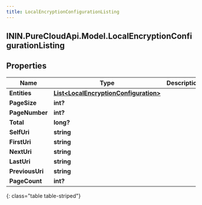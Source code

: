 ```yaml
---
title: LocalEncryptionConfigurationListing
---
```

## ININ.PureCloudApi.Model.LocalEncryptionConfigurationListing

## Properties

|Name | Type | Description | Notes|
|------------ | ------------- | ------------- | -------------|
| **Entities** | [**List&lt;LocalEncryptionConfiguration&gt;**](LocalEncryptionConfiguration.html) |  | [optional] |
| **PageSize** | **int?** |  | [optional] |
| **PageNumber** | **int?** |  | [optional] |
| **Total** | **long?** |  | [optional] |
| **SelfUri** | **string** |  | [optional] |
| **FirstUri** | **string** |  | [optional] |
| **NextUri** | **string** |  | [optional] |
| **LastUri** | **string** |  | [optional] |
| **PreviousUri** | **string** |  | [optional] |
| **PageCount** | **int?** |  | [optional] |
{: class="table table-striped"}


